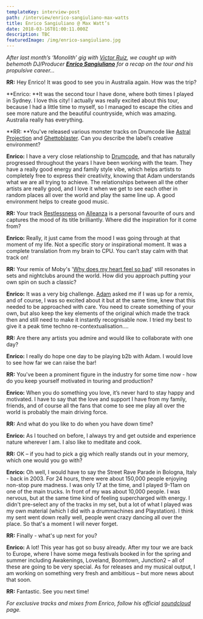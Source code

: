 ```yaml
---
templateKey: interview-post
path: /interview/enrico-sangiuliano-max-watts
title: Enrico Sangiuliano @ Max Watt’s
date: 2018-03-16T01:00:11.000Z
description: TBC
featuredImage: /img/enrico-sangiuliano.jpg
---
```

_After last month’s ‘Monolith’ gig with [Victor Ruiz](https://www.facebook.com/victorruizofficial), we caught up with behemoth DJ/Producer [**Enrico Sangiuliano**](https://www.facebook.com/enricosangiuliano/) for a recap on the tour and his propulsive career..._

**RR:** Hey Enrico! It was good to see you in Australia again. How was the trip?

**Enrico: **It was the second tour I have done, where both times I played in Sydney. I love this city! I actually was really excited about this tour, because I had a little time to myself, so I managed to escape the cities and see more nature and the beautiful countryside, which was amazing. Australia really has everything.

**RR: **You've released various monster tracks on Drumcode like [Astral Projection](https://www.beatport.com/track/astral-projection-original-mix/9460134) and [Ghettoblaster](https://www.beatport.com/track/ghettoblaster-original-mix/8244938). Can you describe the label’s creative environment?

**Enrico:** I have a very close relationship to [Drumcode](https://www.facebook.com/drumcoderecords/), and that has naturally progressed throughout the years I have been working with the team. They have a really good energy and family style vibe, which helps artists to completely free to express their creativity, knowing that Adam understands what we are all trying to achieve. The relationships between all the other artists are really good, and I love it when we get to see each other in random places all over the world and play the same line up. A good environment helps to create good music.

**RR:** Your track [Restlessness](https://www.beatport.com/track/restlessness-original-mix/6322171) on [Alleanza](https://www.facebook.com/Alleanzamusic/) is a personal favourite of ours and captures the mood of its title brilliantly. Where did the inspiration for it come from?

**Enrico:** Really, it just came from the mood I was going through at that moment of my life. Not a specific story or inspirational moment. It was a complete translation from my brain to CPU. You can’t stay calm with that track on!

**RR:** Your remix of Moby's '[Why does my heart feel so bad](https://www.beatport.com/track/why-does-my-heart-feel-so-bad-enrico-sangiuliano-remix/8595095)' still resonates in sets and nightclubs around the world.  How did you approach putting your own spin on such a classic?

**Enrico:** It was a very big challenge. [Adam](https://www.facebook.com/realadambeyer/) asked me if I was up for a remix, and of course, I was so excited about it but at the same time, knew that this needed to be approached with care. You need to create something of your own, but also keep the key elements of the original which made the track then and still need to make it instantly recognisable now. I tried my best to give it a peak time techno re-contextualisation….

**RR:** Are there any artists you admire and would like to collaborate with one day?

**Enrico:** I really do hope one day to be playing b2b with Adam. I would love to see how far we can raise the bar! 

**RR:** You've been a prominent figure in the industry for some time now - how do you keep yourself motivated in touring and production?

**Enrico:** When you do something you love, it’s never hard to stay happy and motivated. I have to say that the love and support I have from my family, friends, and of course all the fans that come to see me play all over the world is probably the main driving force.

**RR:** And what do you like to do when you have down time?

**Enrico:** As I touched on before, I always try and get outside and experience nature wherever I am. I also like to meditate and cook.

**RR:** OK – if you had to pick a gig which really stands out in your memory, which one would you go with?

**Enrico:** Oh well, I would have to say the Street Rave Parade in Bologna, Italy - back in 2003. For 24 hours, there were about 150,000 people enjoying non-stop pure madness. I was only 17 at the time, and I played 9-11am on one of the main trucks. In front of my was about 10,000 people. I was nervous, but at the same time kind of feeling supercharged with energy. I didn't pre-select any of the tracks in my set, but a lot of what I played was my own material (which I did with a drummachines and Playstation). I think my sent went down really well, people went crazy dancing all over the place. So that's a moment I will never forget.

**RR:** Finally - what's up next for you?

**Enrico:** A lot! This year has got so busy already. After my tour we are back to Europe, where I have some mega festivals booked in for the spring and summer including Awakenings, Loveland, Boomtown, Junction2 – all of these are going to be very special. As for releases and my musical output, I am working on something very fresh and ambitious – but more news about that soon.

**RR:** Fantastic. See you next time!

_For exclusive tracks and mixes from Enrico, follow his official [_soundcloud_](https://soundcloud.com/enrico-sangiuliano) page._
